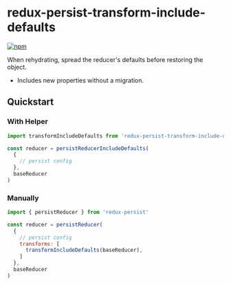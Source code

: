 # redux-persist-transform-include-defaults

[![npm](https://img.shields.io/npm/v/redux-persist-transform-include-defaults.svg?maxAge=3600&style=flat-square)](https://www.npmjs.com/package/redux-persist-transform-include-defaults)

When rehydrating, spread the reducer's defaults before restoring the object.

 - Includes new properties without a migration.

## Quickstart

### With Helper

```js
import transformIncludeDefaults from 'redux-persist-transform-include-defaults'

const reducer = persistReducerIncludeDefaults(
  {
    // persist config
  },
  baseReducer
)
```

### Manually

```js
import { persistReducer } from 'redux-persist'

const reducer = persistReducer(
  {
    // persist config
    transforms: [
      transformIncludeDefaults(baseReducer),
    ]
  },
  baseReducer
)
```

